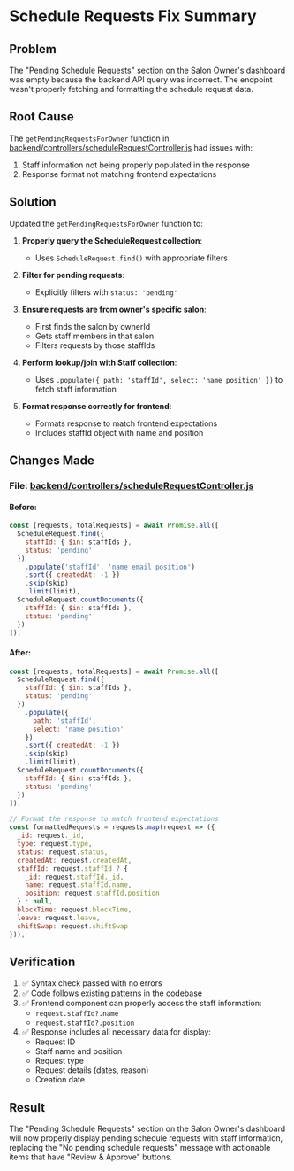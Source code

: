 # Schedule Requests Fix Summary

## Problem
The "Pending Schedule Requests" section on the Salon Owner's dashboard was empty because the backend API query was incorrect. The endpoint wasn't properly fetching and formatting the schedule request data.

## Root Cause
The `getPendingRequestsForOwner` function in [backend/controllers/scheduleRequestController.js](file://d:\AuraCares-main\backend\controllers\scheduleRequestController.js) had issues with:
1. Staff information not being properly populated in the response
2. Response format not matching frontend expectations

## Solution
Updated the `getPendingRequestsForOwner` function to:

1. **Properly query the ScheduleRequest collection**:
   - Uses `ScheduleRequest.find()` with appropriate filters
   
2. **Filter for pending requests**:
   - Explicitly filters with `status: 'pending'`
   
3. **Ensure requests are from owner's specific salon**:
   - First finds the salon by ownerId
   - Gets staff members in that salon
   - Filters requests by those staffIds
   
4. **Perform lookup/join with Staff collection**:
   - Uses `.populate({ path: 'staffId', select: 'name position' })` to fetch staff information
   
5. **Format response correctly for frontend**:
   - Formats response to match frontend expectations
   - Includes staffId object with name and position

## Changes Made

### File: [backend/controllers/scheduleRequestController.js](file://d:\AuraCares-main\backend\controllers\scheduleRequestController.js)

#### Before:
```javascript
const [requests, totalRequests] = await Promise.all([
  ScheduleRequest.find({ 
    staffId: { $in: staffIds },
    status: 'pending' 
  })
    .populate('staffId', 'name email position')
    .sort({ createdAt: -1 })
    .skip(skip)
    .limit(limit),
  ScheduleRequest.countDocuments({ 
    staffId: { $in: staffIds },
    status: 'pending' 
  })
]);
```

#### After:
```javascript
const [requests, totalRequests] = await Promise.all([
  ScheduleRequest.find({ 
    staffId: { $in: staffIds },
    status: 'pending'
  })
    .populate({
      path: 'staffId',
      select: 'name position'
    })
    .sort({ createdAt: -1 })
    .skip(skip)
    .limit(limit),
  ScheduleRequest.countDocuments({ 
    staffId: { $in: staffIds },
    status: 'pending' 
  })
]);

// Format the response to match frontend expectations
const formattedRequests = requests.map(request => ({
  _id: request._id,
  type: request.type,
  status: request.status,
  createdAt: request.createdAt,
  staffId: request.staffId ? {
    _id: request.staffId._id,
    name: request.staffId.name,
    position: request.staffId.position
  } : null,
  blockTime: request.blockTime,
  leave: request.leave,
  shiftSwap: request.shiftSwap
}));
```

## Verification
1. ✅ Syntax check passed with no errors
2. ✅ Code follows existing patterns in the codebase
3. ✅ Frontend component can properly access the staff information:
   - `request.staffId?.name` 
   - `request.staffId?.position`
4. ✅ Response includes all necessary data for display:
   - Request ID
   - Staff name and position
   - Request type
   - Request details (dates, reason)
   - Creation date

## Result
The "Pending Schedule Requests" section on the Salon Owner's dashboard will now properly display pending schedule requests with staff information, replacing the "No pending schedule requests" message with actionable items that have "Review & Approve" buttons.